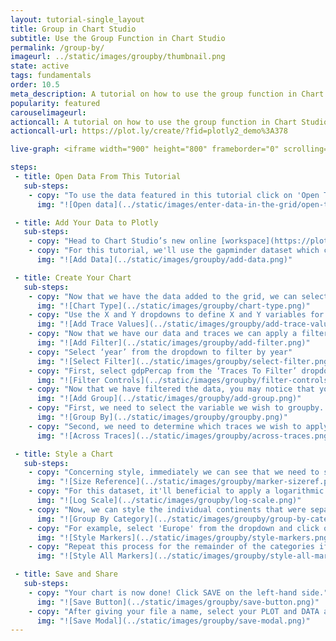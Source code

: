 ```yaml
---
layout: tutorial-single_layout
title: Group in Chart Studio
subtitle: Use the Group Function in Chart Studio
permalink: /group-by/
imageurl: ../static/images/groupby/thumbnail.png
state: active
tags: fundamentals
order: 10.5
meta_description: A tutorial on how to use the group function in Chart Studio.
popularity: featured
carouselimageurl:
actioncall: A tutorial on how to use the group function in Chart Studio.
actioncall-url: https://plot.ly/create/?fid=plotly2_demo%3A378

live-graph: <iframe width="900" height="800" frameborder="0" scrolling="no" src="//plot.ly/~plotly2_demo/379.embed"></iframe>

steps:
 - title: Open Data From This Tutorial
   sub-steps:
    - copy: "To use the data featured in this tutorial click on 'Open This Data in Plotly' on the left-hand side. It'll open in your workspace."
      img: "![Open data](../static/images/enter-data-in-the-grid/open-this-data.png)"

 - title: Add Your Data to Plotly
   sub-steps:
    - copy: "Head to Chart Studio’s new online [workspace](https://plot.ly/create) and add your data. You have the option of typing directly in the grid, uploading your file, or entering a URL of an online dataset. Plotly accepts .xls, .xlsx, or .csv files. For more information on how to enter your data, see [this](http://help.plot.ly/add-data-to-the-plotly-grid/) tutorial."
    - copy: "For this tutorial, we'll use the gapminder dataset which can be found [here](https://raw.githubusercontent.com/plotly/datasets/master/gapminderDataFiveYear.csv). Simply, copy the URL from Github. Now, returning to the workspace select 'IMPORT' and then 'By URL'. Here, you just paste the URL from Github."
      img: "![Add Data](../static/images/groupby/add-data.png)"

 - title: Create Your Chart
   sub-steps:
    - copy: "Now that we have the data added to the grid, we can select our chart type. Select GRAPH on the left-hand side, then 'Create'. Click 'Chart Type', then choose 'Scatter' in the 'BASIC' column."
      img: "![Chart Type](../static/images/groupby/chart-type.png)"
    - copy: "Use the X and Y dropdowns to define X and Y variables for the chart. For this example, select the ‘gdpPerCap’ to display GDP per capita data on the x axis and select ‘lifeExp’ to display life expectancy data on the Y axis. Next, you can size points relative to data and display additional information on hover. Here, select ‘population’ to size points based on the population of each country. In addition, select ‘country’ in the ‘Hover Text’ dropdown to display the name of the country for each point on hover."
      img: "![Add Trace Values](../static/images/groupby/add-trace-values.png)"
    - copy: "Now that we have our data and traces we can apply a filter. More specifically, for the gapminder dataset, due to its size, we will filter data from 2007 only. In order to achieve this we add a filter by selecting ‘Filter’ under ‘Create’ and click the ‘+ Filter’ button"
      img: "![Add Filter](../static/images/groupby/add-filter.png)"
    - copy: "Select ‘year’ from the dropdown to filter by year"
      img: "![Select Filter](../static/images/groupby/select-filter.png)"
    - copy: "First, select gdpPercap from the ‘Traces To Filter’ dropdown. Next, make sure that the ‘Operator’ dropdown is set to Matching values and the ‘Include’ option is also selected (these are the default selections), use the dropdown under Include to select ‘2007’."
      img: "![Filter Controls](../static/images/groupby/filter-controls.png)"
    - copy: "Now that we have filtered the data, you may notice that you have multiple traces - as we do in this dataset - that you wish to define. Here, we can utilize the group function. To do so, select 'group' under the 'Graph' tab and then click the '+ group' button situated at the top."
      img: "![Add Group](../static/images/groupby/add-group.png)"
    - copy: "First, we need to select the variable we wish to groupby. In this tutorial, we will select continents by using the dropwdown in the grouping panel."
      img: "![Group By](../static/images/groupby/groupby.png)"
    - copy: "Second, we need to determine which traces we wish to apply the grouping across. Here, our Y value, gdpPercap, is selected by default. Notice that the groups are automatically colored according to Plotly's default color array - we will discuss how to alter these in the next section."
      img: "![Across Traces](../static/images/groupby/across-traces.png)"

 - title: Style a Chart
   sub-steps:
    - copy: "Concerning style, immediately we can see that we need to set better sizing for our markers. Here, navigate to 'Traces' under the 'Style' tab and set 'Maximum Marker Size' to 10."
      img: "![Size Reference](../static/images/groupby/marker-sizeref.png)"
    - copy: "For this dataset, it'll beneficial to apply a logarithmic scale to the y-axis. In the ‘Axes’ style tab, open the ‘Range’ container and select ‘Y’ to apply changes to the y axis."
      img: "![Log Scale](../static/images/groupby/log-scale.png)"
    - copy: "Now, we can style the individual continents that were separated when we used the group function. Navigate to 'Traces' under the 'Style' tab where you should see a dropwdown titled 'Group By Category'. Use this to style each category."
      img: "![Group By Category](../static/images/groupby/group-by-category.png)"
    - copy: "For example, select 'Europe' from the dropdown and click on the color dot to activate the colopanel popup. Now, pick a color of your choosing. For the pupose of this tutorial we've left the default setting of orange."
      img: "![Style Markers](../static/images/groupby/style-markers.png)"
    - copy: "Repeat this process for the remainder of the categories if you wish to change the colors - or apply any other trace stylings."
      img: "![Style All Markers](../static/images/groupby/style-all-markers.png)"

 - title: Save and Share
   sub-steps:
    - copy: "Your chart is now done! Click SAVE on the left-hand side."
      img: "![Save Button](../static/images/groupby/save-button.png)"
    - copy: "After giving your file a name, select your PLOT and DATA as 'Public' or 'Private'. For more information on how sharing works, including the difference between private, public and secret sharing, visit [this](http://help.plot.ly/save-share-and-export-in-plotly/) page."
      img: "![Save Modal](../static/images/groupby/save-modal.png)"
---
```

